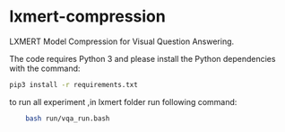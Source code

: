 # lxmert-compression
LXMERT Model Compression for Visual Question Answering.

The code requires Python 3 and please install the Python dependencies with the command:
```bash
pip3 install -r requirements.txt
```

to run all experiment ,in lxmert folder run following command:

```bash
    bash run/vqa_run.bash
```